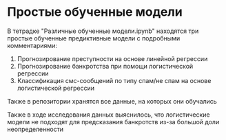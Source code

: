 # Простые обученные модели
В тетрадке "Различные обученные модели.ipynb" находятся три простые обученные предиктивные модели с подробными комментариями:
1. Прогнозирование преступности на основе линейной регрессии
2. Прогнозирование банкротства при помощи логистической регрессии
3. Классификация смс-сообщений по типу спам/не спам на основе логистической регрессии

Также в репозитории хранятся все данные, на которых они обучались

Также в ходе исследования данных выяснилось, что логистические модели не подходят для предсказания банкротств из-за большой доли неопределенности
